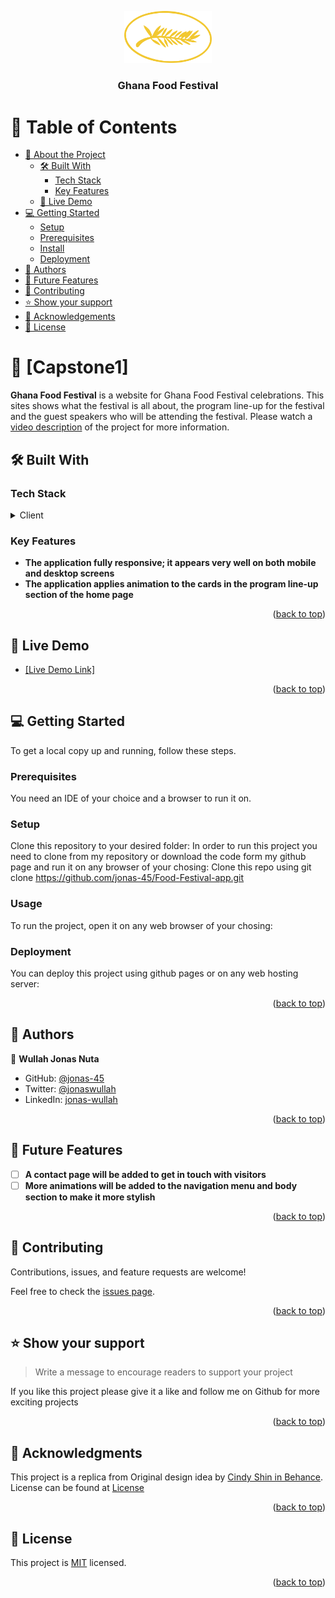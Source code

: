 <a name="readme-top"></a>

<div align="center">
  
  <img src="./images/logo.png" alt="logo" width="140"  height="auto" />
  <br/>

  <h3><b>Ghana Food Festival</b></h3>

</div>

<!-- TABLE OF CONTENTS -->

# 📗 Table of Contents

- [📖 About the Project](#about-project)
  - [🛠 Built With](#built-with)
    - [Tech Stack](#tech-stack)
    - [Key Features](#key-features)
  - [🚀 Live Demo](#live-demo)
- [💻 Getting Started](#getting-started)
  - [Setup](#setup)
  - [Prerequisites](#prerequisites)
  - [Install](#install)
  - [Deployment](#triangular_flag_on_post-deployment)
- [👥 Authors](#authors)
- [🔭 Future Features](#future-features)
- [🤝 Contributing](#contributing)
- [⭐️ Show your support](#support)
- [🙏 Acknowledgements](#acknowledgements)
- [📝 License](#license)

<!-- PROJECT DESCRIPTION -->

# 📖 [Capstone1] <a name="about-project"></a>

**Ghana Food Festival** is a website for Ghana Food Festival celebrations. This sites shows what the festival is all about, the program line-up for the festival and the guest speakers who will be attending the festival. Please watch a <a href = "https://www.loom.com/share/eb3cf4c259fa4f7daf19dfd66066dc7f">video description</a> of the project for more information.

## 🛠 Built With <a name="built-with"></a>

### Tech Stack <a name="tech-stack"></a>

<details>
  <summary>Client</summary>
  <ul>
    <li><a href="https://reactjs.org/">HTML</a></li>
    <li><a href="https://reactjs.org/">CSS</a></li>
    <li><a href="https://reactjs.org/">JAVASCRIPT</a></li>
  </ul>
</details>

<!-- Features -->

### Key Features <a name="key-features"></a>

- **The application fully responsive; it appears very well on both mobile and desktop screens**
- **The application applies animation to the cards in the program line-up section of the home page**

<p align="right">(<a href="#readme-top">back to top</a>)</p>

<!-- LIVE DEMO -->

## 🚀 Live Demo <a name="live-demo"></a>

- <a href="https://jonas-45.github.io/Food-Festival-app/">[Live Demo Link]</a>

<p align="right">(<a href="#readme-top">back to top</a>)</p>

<!-- GETTING STARTED -->

## 💻 Getting Started <a name="getting-started"></a>

To get a local copy up and running, follow these steps.

### Prerequisites

You need an IDE of your choice and a browser to run it on.

### Setup

Clone this repository to your desired folder: In order to run this project you need to clone from my repository or download the code form my github page and run it on any browser of your chosing: Clone this repo using git clone https://github.com/jonas-45/Food-Festival-app.git

### Usage

To run the project, open it on any web browser of your chosing:
### Deployment

You can deploy this project using github pages or on any web hosting server:


<p align="right">(<a href="#readme-top">back to top</a>)</p>

<!-- AUTHORS -->

## 👥 Authors <a name="authors"></a>

👤 **Wullah Jonas Nuta**

- GitHub: [@jonas-45](https://github.com/jonas-45)
- Twitter: [@jonaswullah](https://twitter.com/jonaswullah)
- LinkedIn: [jonas-wullah](https://linkedin.com/in/jonas-wullah)

<p align="right">(<a href="#readme-top">back to top</a>)</p>

<!-- FUTURE FEATURES -->

## 🔭 Future Features <a name="future-features"></a>

- [ ] **A contact page will be added to get in touch with visitors**
- [ ] **More animations will be added to the navigation menu and body section to make it more stylish**

<p align="right">(<a href="#readme-top">back to top</a>)</p>

<!-- CONTRIBUTING -->

## 🤝 Contributing <a name="contributing"></a>

Contributions, issues, and feature requests are welcome!

Feel free to check the [issues page](https://github.com/jonas-45/Food-Festival-app/issues).

<p align="right">(<a href="#readme-top">back to top</a>)</p>

<!-- SUPPORT -->

## ⭐️ Show your support <a name="support"></a>

> Write a message to encourage readers to support your project

If you like this project please give it a like and follow me on Github for more exciting projects

<p align="right">(<a href="#readme-top">back to top</a>)</p>

<!-- ACKNOWLEDGEMENTS -->

## 🙏 Acknowledgments <a name="acknowledgements"></a>

This project is a replica from Original design idea by <a href = "https://www.behance.net/adagio07">Cindy Shin in Behance</a>. License can be found at <a href = "https://creativecommons.org/licenses/by-nc/4.0/legalcode">License</a> 

<p align="right">(<a href="#readme-top">back to top</a>)</p>


<!-- LICENSE -->

## 📝 License <a name="license"></a>

This project is [MIT](./LICENSE) licensed.

<p align="right">(<a href="#readme-top">back to top</a>)</p>

